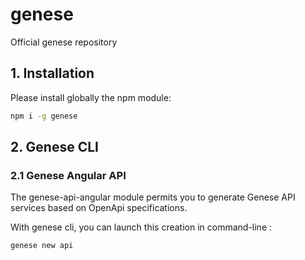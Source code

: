 # genese
Official genese repository

## 1. Installation

Please install globally the npm module:

```sh
npm i -g genese
```

## 2. Genese CLI

### 2.1 Genese Angular API

The genese-api-angular module permits you to generate Genese API services based on OpenApi specifications.

With genese cli, you can launch this creation in command-line :

```sh
genese new api
```
